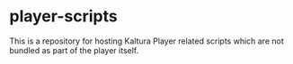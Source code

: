 # player-scripts
This is a repository for hosting Kaltura Player related scripts which are not bundled as part of the player itself.
